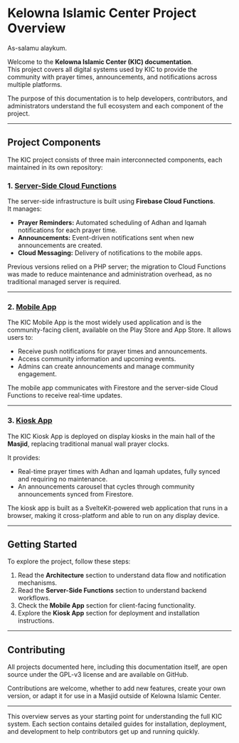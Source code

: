 # Kelowna Islamic Center Project Overview

As-salamu alaykum.

Welcome to the **Kelowna Islamic Center (KIC) documentation**.  
This project covers all digital systems used by KIC to provide the community with prayer times, announcements, and notifications across multiple platforms.  

The purpose of this documentation is to help developers, contributors, and administrators understand the full ecosystem and each component of the project.

---

## Project Components

The KIC project consists of three main interconnected components, each maintained in its own repository:

### 1. [Server-Side Cloud Functions](./server-side/index.md)

The server-side infrastructure is built using **Firebase Cloud Functions**.  
It manages:

- **Prayer Reminders:** Automated scheduling of Adhan and Iqamah notifications for each prayer time.  
- **Announcements:** Event-driven notifications sent when new announcements are created.
- **Cloud Messaging:** Delivery of notifications to the mobile apps.  

Previous versions relied on a PHP server; the migration to Cloud Functions was made to reduce maintenance and administration overhead, as no traditional managed server is required.

---

### 2. [Mobile App](./mobile-app/index.md)

The KIC Mobile App is the most widely used application and is the community-facing client, available on the Play Store and App Store. It allows users to:

- Receive push notifications for prayer times and announcements.  
- Access community information and upcoming events.  
- Admins can create announcements and manage community engagement.

The mobile app communicates with Firestore and the server-side Cloud Functions to receive real-time updates.

---

### 3. [Kiosk App](./kiosk-app/index.md)

The KIC Kiosk App is deployed on display kiosks in the main hall of the **Masjid**, replacing traditional manual wall prayer clocks.  

It provides:

- Real-time prayer times with Adhan and Iqamah updates, fully synced and requiring no maintenance.
- An announcements carousel that cycles through community announcements synced from Firestore.

The kiosk app is built as a SvelteKit-powered web application that runs in a browser, making it cross-platform and able to run on any display device.

---

## Getting Started

To explore the project, follow these steps:

1. Read the **Architecture** section to understand data flow and notification mechanisms.
2. Read the **Server-Side Functions** section to understand backend workflows.
3. Check the **Mobile App** section for client-facing functionality.
4. Explore the **Kiosk App** section for deployment and installation instructions.

---

## Contributing

All projects documented here, including this documentation itself, are open source under the GPL-v3 license and are available on GitHub.

Contributions are welcome, whether to add new features, create your own version, or adapt it for use in a Masjid outside of Kelowna Islamic Center.

---

This overview serves as your starting point for understanding the full KIC system. Each section contains detailed guides for installation, deployment, and development to help contributors get up and running quickly.

